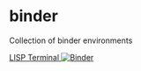 # binder
Collection of binder environments

[LISP Terminal ![Binder](https://mybinder.org/badge_logo.svg)](https://mybinder.org/v2/gh/akielbowicz/binder/lisp?urlpath=%2Flab%2Fworkspaces%2Fterminal)
